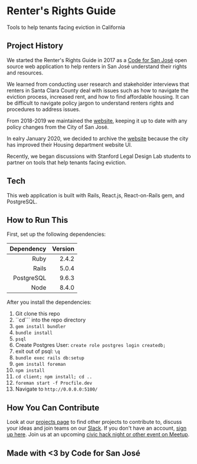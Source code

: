 # Renter's Rights Guide
Tools to help tenants facing eviction in California

## Project History 
We started the Renter's Rights Guide in 2017 as a [Code for San José](http://codeforsanjose.com) open source web application to help renters in San José understand their rights and resources. 

We learned from conducting user research and stakeholder interviews that renters in Santa Clara County deal with issues such as how to navigate the eviction process, increased rent, and how to find affordable housing. It can be difficult to navigate policy jargon to understand renters rights and procedures to address issues.  

From 2018-2019 we maintained the [website](https://rentersrightsguide.org), keeping it up to date with any policy changes from the City of San José. 

In ealry January 2020, we decided to archive the [website](https://rentersrightsguide.org) because the city has improved their Housing department website UI. 
 
Recently, we began discussions with Stanford Legal Design Lab students to partner on tools that help tenants facing eviction.

## Tech
This web application is built with  Rails, React.js, React-on-Rails gem, and PostgreSQL.

## How to Run This

First, set up the following dependencies:

| Dependency      | Version       |
| --------------: |--------------:|
| Ruby            | 2.4.2         |
| Rails           | 5.0.4         |
| PostgreSQL      | 9.6.3         |
| Node            | 8.4.0         |

After you install the dependencies:

1. Git clone this repo
1. ``cd``` into the repo directory 
1. ```gem install bundler```
1. ```bundle install```
1. ```psql```
1. Create Postgres User:  ```create role postgres login createdb;```
1. exit out of psql: ```\q```
1. ```bundle exec rails db:setup```
1. ```gem install foreman```
1. ```npm install```
1. ```cd client; npm install; cd ..```
1. ```foreman start -f Procfile.dev```
1. Navigate to ```http://0.0.0.0:5100/```

## How You Can Contribute
Look at our [projects page](https://codeforsanjose.com#projects) to find other projects to contribute to, discuss your ideas and join teams on our [Slack](https://codeforsanjose.slack.com). If you don't have an account, [sign up here](https://slackin-c4sj.herokuapp.com/). Join us at an upcoming [civic hack night or other event on Meetup](https://meetup.com/Code-for-San-Jose).

## Made with <3 by Code for San José
